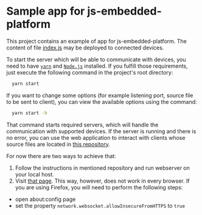 # Sample app for js-embedded-platform
This project contains an example of app for js-embedded-platform. The content of file [index.js](src/app/index.js)
may be deployed to connected devices.

To start the server which will be able to communicate with devices, you need to have [`yarn`](https://yarnpkg.com/lang/en/) and [`Node.js`](https://nodejs.org/en/) installed. If you fulfill those requirements, just execute the following command in the project's root directory:
```bash
  yarn start
``` 

If you want to change some options (for example listening port, source file to be sent to client), you can view the available options using the command:
```bash
  yarn start -h
```


That command starts required servers, which will handle the communication with supported devices. If the server is running and there is no error, you can use the web application to interact with clients whose source files are located in [this repository](https://github.com/Elrohil44/js-embedded-platform-web).

For now there are two ways to achieve that:
1. Follow the instructions in mentioned repository and run webserver on your local host.
2. Visit [that page](https://elrohil44.github.io/js-embedded-platform-web/home). This way, however, does not work in every browser. If you are using Firefox, you will need to perform the following steps:
  * open about:config page
  * set the property `network.websocket.allowInsecureFromHTTPS` to `true`
  
